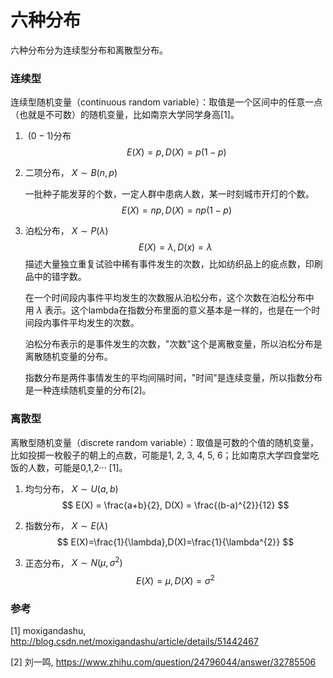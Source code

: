 # 六种分布

六种分布分为连续型分布和离散型分布。

### 连续型

连续型随机变量（continuous random variable）：取值是一个区间中的任意一点（也就是不可数）的随机变量，比如南京大学同学身高[1]。

1. $\ (0-1)$分布
   $$
   \ E(X) = p, D(X) = p(1-p)
   $$

2. 二项分布，$\ X\sim B (n,p)$

   一批种子能发芽的个数，一定人群中患病人数，某一时刻城市开灯的个数。
   $$
   \ E(X) = np, D(X) = np(1-p)
   $$

3. 泊松分布，$\ X \sim P(\lambda)$
   $$
   E(X) = \lambda, D(x) = \lambda
   $$
   描述大量独立重复试验中稀有事件发生的次数，比如纺织品上的疵点数，印刷品中的错字数。

   在一个时间段内事件平均发生的次数服从泊松分布，这个次数在泊松分布中用$\ \lambda$ 表示。这个lambda在指数分布里面的意义基本是一样的，也是在一个时间段内事件平均发生的次数。

   泊松分布表示的是事件发生的次数，"次数"这个是离散变量，所以泊松分布是离散随机变量的分布。

   指数分布是两件事情发生的平均间隔时间，"时间"是连续变量，所以指数分布是一种连续随机变量的分布[2]。

### 离散型

离散型随机变量（discrete random variable）：取值是可数的个值的随机变量， 比如投掷一枚骰子的朝上的点数，可能是1, 2, 3, 4, 5, 6；比如南京大学四食堂吃饭的人数，可能是0,1,2··· [1]。

1. 均匀分布，$\ X \sim U(a,b)$
   $$
   E(X) = \frac{a+b}{2}, D(X) = \frac{(b-a)^{2}}{12}
   $$

2. 指数分布，$\ X \sim E(\lambda)$
   $$
   E(X)=\frac{1}{\lambda},D(X)=\frac{1}{\lambda^{2}}
   $$

3. 正态分布，$\ X \sim N(\mu, \sigma^{2})$
   $$
   E(X) = \mu, D(X) = \sigma^{2}
   $$



### 参考

[1] moxigandashu, http://blog.csdn.net/moxigandashu/article/details/51442467

[2] 刘一鸣, https://www.zhihu.com/question/24796044/answer/32785506